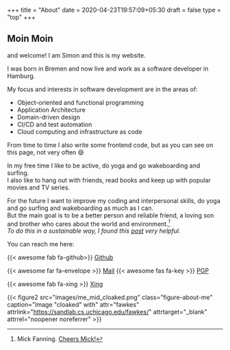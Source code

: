 +++
title = "About"
date = 2020-04-23T19:57:09+05:30
draft = false
type = "top" 
+++

## Moin Moin

and welcome! I am Simon and this is my website.

I was born in Bremen and now live and work as a software developer in Hamburg.

My focus and interests in software development are in the areas of:

- Object-oriented and functional programming
- Application Architecture
- Domain-driven design
- CI/CD and test automation
- Cloud computing and infrastructure as code 

From time to time I also write some frontend code, but as you can see on this page, not very often  :smile:

In my free time I like to be active, do yoga and go wakeboarding and surfing.  
I also like to hang out with friends, read books and keep up with popular movies and TV series.

For the future I want to improve my coding and interpersonal skills, do yoga and go surfing and wakeboarding as much as I can.   
But the main goal is to be a better person and reliable friend, a loving son and brother who cares about the world and environment.<cite>[^1]<cite>  
To do this in a sustainable way, I found this [post](https://tatianamac.com/posts/beware-of-burnout) very helpful.

[^1]: Mick Fanning. [Cheers Mick!](https://www.youtube.com/watch?v=2-_vlLOS-9o)

You can reach me here:


{{< awesome fab fa-github>}} [Github](https://github.com/simonschoof)

{{< awesome far fa-envelope >}} [Mail](mailto:moin@simonschoof.com) {{< awesome fas fa-key >}} [PGP](https://keys.openpgp.org/vks/v1/by-fingerprint/98E54342ACAF35E6F5C29693898AC44ECFEE0279)

{{< awesome fab fa-xing >}} [Xing](https://www.xing.com/profile/Simon_Schoof/cv)


{{< figure2 src="images/me_mid_cloaked.png" class="figure-about-me" caption="Image \"cloaked\" with" attr="fawkes" attrlink="https://sandlab.cs.uchicago.edu/fawkes/" attrtarget="_blank" attrrel="noopener noreferrer" >}} 